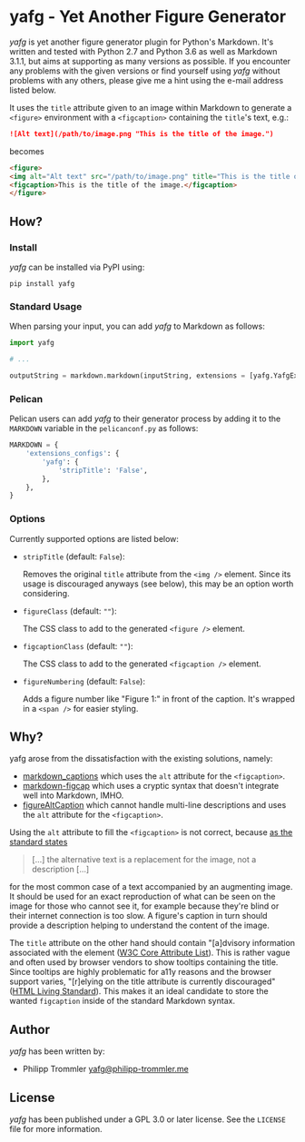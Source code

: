 # yafg - Yet Another Figure Generator

*yafg* is yet another figure generator plugin for Python's Markdown. It's
written and tested with Python 2.7 and Python 3.6 as well as Markdown 3.1.1, but
aims at supporting as many versions as possible. If you encounter any problems
with the given versions or find yourself using *yafg* without problems with any
others, please give me a hint using the e-mail address listed below.

It uses the `title` attribute given to an image within Markdown to generate a
`<figure>` environment with a `<figcaption>` containing the `title`'s text,
e.g.:

```markdown
![Alt text](/path/to/image.png "This is the title of the image.")
```

becomes

```html
<figure>
<img alt="Alt text" src="/path/to/image.png" title="This is the title of the image." />
<figcaption>This is the title of the image.</figcaption>
</figure>
```

## How?

### Install

*yafg* can be installed via PyPI using:

```
pip install yafg
```

### Standard Usage

When parsing your input, you can add *yafg* to Markdown as follows:

```python
import yafg

# ...

outputString = markdown.markdown(inputString, extensions = [yafg.YafgExtension(stripTitle=False)])
```

### Pelican

Pelican users can add *yafg* to their generator process by adding it to the
`MARKDOWN` variable in the `pelicanconf.py` as follows:

```python
MARKDOWN = {
    'extensions_configs': {
        'yafg': {
            'stripTitle': 'False',
        },
    },
}
```

### Options

Currently supported options are listed below:

* `stripTitle` (default: `False`):

    Removes the original `title` attribute from the `<img />` element. Since its
    usage is discouraged anyways (see below), this may be an option worth
    considering.

* `figureClass` (default: `""`):

    The CSS class to add to the generated `<figure />` element.

* `figcaptionClass` (default: `""`):

    The CSS class to add to the generated `<figcaption />` element.

* `figureNumbering` (default: `False`):

    Adds a figure number like "Figure 1:" in front of the caption. It's wrapped
    in a `<span />` for easier styling.

## Why?

yafg arose from the dissatisfaction with the existing solutions, namely:

* [markdown\_captions](https://github.com/evidlo/markdown_captions) which uses
  the `alt` attribute for the `<figcaption>`.
* [markdown-figcap](https://github.com/funk1d/markdown-figcap) which uses a
  cryptic syntax that doesn't integrate well into Markdown, IMHO.
* [figureAltCaption](https://github.com/jdittrich/figureAltCaption) which
  cannot handle multi-line descriptions and uses the `alt` attribute for the
  `<figcaption>`.

Using the `alt` attribute to fill the `<figcaption>` is not correct, because [as
the standard states](https://www.w3.org/wiki/Html/Elements/img)

> [...] the alternative text is a replacement for the image, not a description
> [...]

for the most common case of a text accompanied by an augmenting image. It should
be used for an exact reproduction of what can be seen on the image for those who
cannot see it, for example because they're blind or their internet connection is
too slow. A figure's caption in turn should provide a description helping to
understand the content of the image.

The `title` attribute on the other hand should contain "[a]dvisory information
associated with the element ([W3C Core Attribute
List](https://www.w3.org/wiki/Html/Attributes/_Global)). This is rather vague
and often used by browser vendors to show tooltips containing the title. Since
tooltips are highly problematic for a11y reasons and the browser support varies,
"[r]elying on the title attribute is currently discouraged" ([HTML Living
Standard](https://html.spec.whatwg.org/multipage/dom.html#the-title-attribute)).
This makes it an ideal candidate to store the wanted `figcaption` inside of the
standard Markdown syntax.

## Author

*yafg* has been written by:

* Philipp Trommler <yafg@philipp-trommler.me>

## License

*yafg* has been published under a GPL 3.0 or later license. See the `LICENSE`
file for more information.
